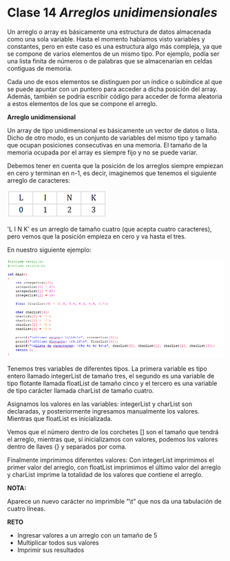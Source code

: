 # Clase 14 _Arreglos unidimensionales_

Un arreglo o array es básicamente una estructura de datos almacenada como una
sola variable. Hasta el momento habíamos visto variables y constantes, pero en
este caso es una estructura algo más compleja, ya que se compone de varios
elementos de un mismo tipo. Por ejemplo, podía ser una lista finita de números o
de palabras que se almacenarían en celdas contiguas de memoria.

Cada uno de esos elementos se distinguen por un índice o subíndice al que se
puede apuntar con un puntero para acceder a dicha posición del array. Además,
también se podría escribir código para acceder de forma aleatoria a estos
elementos de los que se compone el arreglo.

**Arreglo unidimensional**

Un array de tipo unidimensional es básicamente un vector de datos o lista. Dicho
de otro modo, es un conjunto de variables del mismo tipo y tamaño que ocupan
posiciones consecutivas en una memoria. El tamaño de la memoria ocupada por el
array es siempre fijo y no se puede variar.

Debemos tener en cuenta que la posición de los arreglos siempre empiezan en cero
y terminan en n-1, es decir, imaginemos que tenemos el siguiente arreglo de
caracteres:

![src/programacionEstructurada_36.png](../src/programacionEstructurada_36.png)

'L I N K' es un arreglo de tamaño cuatro (que acepta cuatro caracteres), pero
vemos que la posición empieza en cero y va hasta el tres.

En nuestro siguiente ejemplo:

![src/programacionEstructurada_37.png](../src/programacionEstructurada_37.png)

Tenemos tres variables de diferentes tipos. La primera variable es tipo entero
llamado integerList de tamaño tres, el segundo es una variable de tipo flotante
llamada floatList de tamaño cinco y el tercero es una variable de tipo carácter
llamada charList de tamaño cuatro.

Asignamos los valores en las variables: integerList y charList son declaradas, y
posteriormente ingresamos manualmente los valores. Mientras que floatList es
inicializada.

Vemos que el número dentro de los corchetes [] son el tamaño que tendrá el
arreglo, mientras que, si inicializamos con valores, podemos los valores dentro
de llaves {} y separados por coma.

Finalmente imprimimos diferentes valores: Con integerList imprimimos el primer
valor del arreglo, con floatList imprimimos el último valor del arreglo y
charList imprime la totalidad de los valores que contiene el arreglo.

**NOTA:**

Aparece un nuevo carácter no imprimible "\t" que nos da una tabulación de cuatro
líneas.

**RETO**

- Ingresar valores a un arreglo con un tamaño de 5
- Multiplicar todos sus valores
- Imprimir sus resultados

